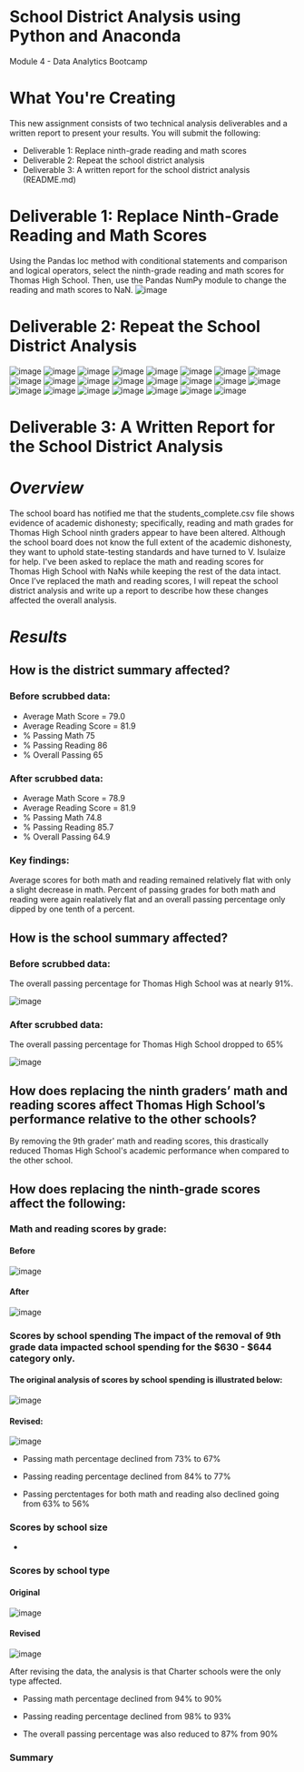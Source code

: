 # School District Analysis using Python and Anaconda
Module 4 - Data Analytics Bootcamp
# What You're Creating
This new assignment consists of two technical analysis deliverables and a written report to present your results. You will submit the following:

* Deliverable 1: Replace ninth-grade reading and math scores
* Deliverable 2: Repeat the school district analysis
* Deliverable 3: A written report for the school district analysis (README.md)

# Deliverable 1: Replace Ninth-Grade Reading and Math Scores
Using the Pandas loc method with conditional statements and comparison and logical operators, select the ninth-grade reading and math scores for Thomas High School. Then, use the Pandas NumPy module to change the reading and math scores to NaN.
![image](https://user-images.githubusercontent.com/87340105/154779672-41c997fa-ebb1-4286-95cb-222ce30aa74c.png)

# Deliverable 2: Repeat the School District Analysis
![image](https://user-images.githubusercontent.com/87340105/154779802-f0f1bc82-cc23-4635-b7a5-c0dadee1ef76.png)
![image](https://user-images.githubusercontent.com/87340105/154779790-686af2b0-6098-4077-835c-3a3daebd4633.png)
![image](https://user-images.githubusercontent.com/87340105/154779833-fab14364-e4dd-4f07-b6cc-b8e612cba774.png)
![image](https://user-images.githubusercontent.com/87340105/154779845-ba89270d-cfa1-4896-9f51-116d086b6aa2.png)
![image](https://user-images.githubusercontent.com/87340105/154779858-2632cf12-3ed9-45c6-98a0-c581d823cf6c.png)
![image](https://user-images.githubusercontent.com/87340105/154779879-130014a8-efdb-4edc-9174-807612cacc6a.png)
![image](https://user-images.githubusercontent.com/87340105/154779908-a912dca6-bd55-4f20-b64f-82c626702623.png)
![image](https://user-images.githubusercontent.com/87340105/154779922-000468e2-75c0-4e16-8121-00c41170ba72.png)
![image](https://user-images.githubusercontent.com/87340105/154779943-d0009281-aa63-4f18-a5c5-6785a72ba649.png)
![image](https://user-images.githubusercontent.com/87340105/154779956-9545e661-6de0-49c5-9642-63bbfdc45f2f.png)
![image](https://user-images.githubusercontent.com/87340105/154779970-7b856ae1-eab3-4931-a317-fa21eb3f88d2.png)
![image](https://user-images.githubusercontent.com/87340105/154779984-a4474666-530f-4e15-8be4-00f202fa134d.png)
![image](https://user-images.githubusercontent.com/87340105/154780006-eaac3d8c-f4d9-4f04-a654-433f02a2d121.png)
![image](https://user-images.githubusercontent.com/87340105/154780021-5b004663-1fe2-488b-bdac-7647dc2a8c6e.png)
![image](https://user-images.githubusercontent.com/87340105/154782247-3963a62c-fc4a-4ffe-9371-dafb9c71af10.png)
![image](https://user-images.githubusercontent.com/87340105/154782275-ebc42502-fd5f-4441-85c9-105c5c84bd2b.png)
![image](https://user-images.githubusercontent.com/87340105/154780134-d435664e-3fe1-49de-8f01-f10918cd0730.png)
![image](https://user-images.githubusercontent.com/87340105/154780157-b5b22cb7-6003-400e-bc3a-f98d7d08f329.png)
![image](https://user-images.githubusercontent.com/87340105/154780170-ba0f2ed8-e71a-4f34-ab71-8a55d4aabae8.png)
![image](https://user-images.githubusercontent.com/87340105/154780181-9a6d8fd7-2dfe-4c88-94b4-19d3f129933a.png)
![image](https://user-images.githubusercontent.com/87340105/154780192-668eb22e-874e-4502-bec7-86e739b83eab.png)
![image](https://user-images.githubusercontent.com/87340105/154780219-a04151fc-a720-41bf-8f83-1bbb3be53b20.png)
![image](https://user-images.githubusercontent.com/87340105/154780228-e5c65828-1175-4ff1-9bf9-13185fcfaf73.png)

# Deliverable 3: A Written Report for the School District Analysis
# *Overview*
The school board has notified me that the students_complete.csv file shows evidence of academic dishonesty; specifically, reading and math grades for Thomas High School ninth graders appear to have been altered. Although the school board does not know the full extent of the academic dishonesty, they want to uphold state-testing standards and have turned to V. Isulaize for help. I've been asked to replace the math and reading scores for Thomas High School with NaNs while keeping the rest of the data intact. Once I’ve replaced the math and reading scores, I will repeat the school district analysis and write up a report to describe how these changes affected the overall analysis.

# *Results*
## How is the district summary affected?
### Before scrubbed data:
* Average Math Score = 79.0
* Average Reading Score = 81.9
* % Passing Math 75
* % Passing Reading 86
* % Overall Passing 65

### After scrubbed data:
* Average Math Score = 78.9
* Average Reading Score = 81.9
* % Passing Math 74.8
* % Passing Reading 85.7
* % Overall Passing 64.9

### Key findings:
Average scores for both math and reading remained relatively flat with only a slight decrease in math. Percent of passing grades for both math and reading were again realatively flat and an overall passing percentage only dipped by one tenth of a percent.

## How is the school summary affected?

### Before scrubbed data:
The overall passing percentage for Thomas High School was at nearly 91%.

![image](https://user-images.githubusercontent.com/87340105/154782630-2944b6e0-6975-493c-884f-be7071a0d5dd.png)

### After scrubbed data:
The overall passing percentage for Thomas High School dropped to 65%

![image](https://user-images.githubusercontent.com/87340105/154782601-27956677-aaf5-4e37-b48e-2b82d57d14c9.png)

## How does replacing the ninth graders’ math and reading scores affect Thomas High School’s performance relative to the other schools?

By removing the 9th grader' math and reading scores, this drastically reduced Thomas High School's academic performance when compared to the other school.

## How does replacing the ninth-grade scores affect the following:
### Math and reading scores by grade:

#### Before
  
  ![image](https://user-images.githubusercontent.com/87340105/154783093-0a64b01a-84a7-4c76-b2f0-db79bb452af4.png)
  
#### After
  
  ![image](https://user-images.githubusercontent.com/87340105/154783127-b725b7c9-a772-47fa-9bc2-50c8a42ff928.png)


### Scores by school spending The impact of the removal of 9th grade data impacted school spending for the $630 - $644 category only.
#### The original analysis of scores by school spending is illustrated below:

![image](https://user-images.githubusercontent.com/87340105/154783538-822e8774-a1e8-4ccf-a0e1-d53d7e93c112.png)

#### Revised:

![image](https://user-images.githubusercontent.com/87340105/154783560-90071a59-9ae5-4e26-a63d-5706b71d2a80.png)

 * Passing math percentage declined from 73% to 67%
              
 * Passing reading percentage declined from 84% to 77% 
              
 * Passing perctentages for both math and reading also declined going from 63% to 56%


### Scores by school size
* 
### Scores by school type
#### Original

![image](https://user-images.githubusercontent.com/87340105/154784375-63d8ed05-5386-418e-88e3-fb95623b86d5.png)

#### Revised

![image](https://user-images.githubusercontent.com/87340105/154784393-9aca34d0-aec0-4e9f-9566-a35dab3e293e.png)

After revising the data, the analysis is that Charter schools were the only type affected.

 * Passing math percentage declined from 94% to 90%
              
 * Passing reading percentage declined from 98% to 93% 
              
 * The overall passing percentage was also reduced to 87% from 90%

### Summary
